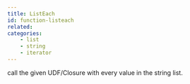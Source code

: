```yaml
---
title: ListEach
id: function-listeach
related:
categories:
    - list
    - string
    - iterator
---
```


call the given UDF/Closure with every value in the string list.